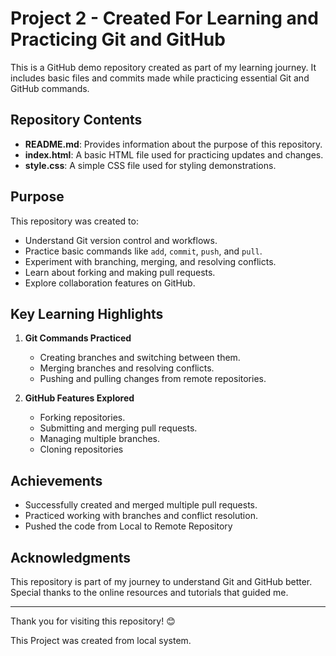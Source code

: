# Project 2 - Created For Learning and Practicing Git and GitHub

This is a GitHub demo repository created as part of my learning journey. It includes basic files and commits made while practicing essential Git and GitHub commands.

## Repository Contents
- **README.md**: Provides information about the purpose of this repository.
- **index.html**: A basic HTML file used for practicing updates and changes.
- **style.css**: A simple CSS file used for styling demonstrations.

## Purpose
This repository was created to:
- Understand Git version control and workflows.
- Practice basic commands like `add`, `commit`, `push`, and `pull`.
- Experiment with branching, merging, and resolving conflicts.
- Learn about forking and making pull requests.
- Explore collaboration features on GitHub.

## Key Learning Highlights
1. **Git Commands Practiced**
   - Creating branches and switching between them.
   - Merging branches and resolving conflicts.
   - Pushing and pulling changes from remote repositories.

2. **GitHub Features Explored**
   - Forking repositories.
   - Submitting and merging pull requests.
   - Managing multiple branches.
   - Cloning repositories

## Achievements
- Successfully created and merged multiple pull requests.
- Practiced working with branches and conflict resolution.
- Pushed the code from Local to Remote Repository

## Acknowledgments
This repository is part of my journey to understand Git and GitHub better. Special thanks to the online resources and tutorials that guided me.

---

Thank you for visiting this repository! 😊

This Project was created from local system.

